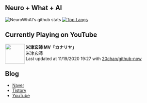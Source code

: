 ## Neuro + What + AI

![NeuroWhAI's github stats](https://github-readme-stats.vercel.app/api?username=neurowhai&count_private=true&show_icons=true)
[![Top Langs](https://github-readme-stats.vercel.app/api/top-langs/?username=neurowhai&layout=compact)](https://github.com/anuraghazra/github-readme-stats)

## Currently Playing on YouTube

[<img align="left" height="65" src="https://yt3.ggpht.com/ytc/AAUvwngXfHMHhncMEHLUqimBqc3o9hhMVCtORKOvtLgU7g=s88-c-k-c0xffffffff-no-nd-rj-mo">](https://www.youtube.com/channel/UCUCeZaZeJbEYAAzvMgrKOPQ)

**米津玄師 MV「カナリヤ」**  
米津玄師  
Last updated at 11/19/2020 19:27 with [20chan/github-now](https://github.com/20chan/github-now)

## Blog

- [Naver](http://blog.naver.com/neurowhai)
- [Tistory](http://neurowhai.tistory.com/)
- [YouTube](https://www.youtube.com/channel/UCB_v1xU6laBHOeH6z4L-Mtw)
